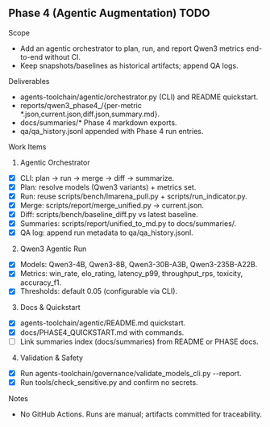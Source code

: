 ﻿Phase 4 (Agentic Augmentation) TODO
-----------------------------------

Scope
- Add an agentic orchestrator to plan, run, and report Qwen3 metrics end-to-end without CI.
- Keep snapshots/baselines as historical artifacts; append QA logs.

Deliverables
- agents-toolchain/agentic/orchestrator.py (CLI) and README quickstart.
- reports/qwen3_phase4_<ts>/{per-metric *.json,current.json,diff.json,summary.md}.
- docs/summaries/* Phase 4 markdown exports.
- qa/qa_history.jsonl appended with Phase 4 run entries.

Work Items
1) Agentic Orchestrator
- [x] CLI: plan → run → merge → diff → summarize.
- [x] Plan: resolve models (Qwen3 variants) + metrics set.
- [x] Run: reuse scripts/bench/lmarena_pull.py + scripts/run_indicator.py.
- [x] Merge: scripts/report/merge_unified.py → current.json.
- [x] Diff: scripts/bench/baseline_diff.py vs latest baseline.
- [x] Summaries: scripts/report/unified_to_md.py to docs/summaries/.
- [x] QA log: append run metadata to qa/qa_history.jsonl.

2) Qwen3 Agentic Run
- [x] Models: Qwen3-4B, Qwen3-8B, Qwen3-30B-A3B, Qwen3-235B-A22B.
- [x] Metrics: win_rate, elo_rating, latency_p99, throughput_rps, toxicity, accuracy_f1.
- [x] Thresholds: default 0.05 (configurable via CLI).

3) Docs & Quickstart
- [x] agents-toolchain/agentic/README.md quickstart.
- [x] docs/PHASE4_QUICKSTART.md with commands.
- [ ] Link summaries index (docs/summaries) from README or PHASE docs.

4) Validation & Safety
- [x] Run agents-toolchain/governance/validate_models_cli.py --report.
- [x] Run tools/check_sensitive.py and confirm no secrets.

Notes
- No GitHub Actions. Runs are manual; artifacts committed for traceability.
